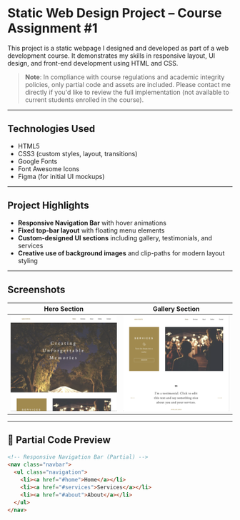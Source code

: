 # Static Web Design Project – Course Assignment #1

This project is a static webpage I designed and developed as part of a web development course. It demonstrates my skills in responsive layout, UI design, and front-end development using HTML and CSS.

> **Note**: In compliance with course regulations and academic integrity policies, only partial code and assets are included. Please contact me directly if you'd like to review the full implementation (not available to current students enrolled in the course).

---

## Technologies Used

- HTML5
- CSS3 (custom styles, layout, transitions)
- Google Fonts
- Font Awesome Icons
- Figma (for initial UI mockups)

---

## Project Highlights

- **Responsive Navigation Bar** with hover animations
- **Fixed top-bar layout** with floating menu elements
- **Custom-designed UI sections** including gallery, testimonials, and services
- **Creative use of background images** and clip-paths for modern layout styling

---

## Screenshots

| Hero Section | Gallery Section |
|--------------|------------------|
| ![Header](images/header.png) | ![Gallery](images/content.png) |

---

## 🧩 Partial Code Preview

```html
<!-- Responsive Navigation Bar (Partial) -->
<nav class="navbar">
  <ul class="navigation">
    <li><a href="#home">Home</a></li>
    <li><a href="#services">Services</a></li>
    <li><a href="#about">About</a></li>
  </ul>
</nav>
